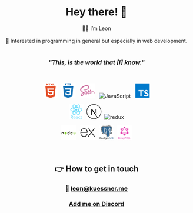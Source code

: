 <div align="center"><h1>Hey there! 👋</h1></div>
<div align="center">👨‍💻 I’m Leon</div>&nbsp;
<div align="center">👀 Interested in programming in general but especially in web development.</div>&nbsp;

<div align="center"><h3><i>"This, is the world that [I] know."</i></h3></div>&nbsp;
<p align="center" dir="auto">  <img src="https://raw.githubusercontent.com/devicons/devicon/master/icons/html5/html5-plain-wordmark.svg" alt="html5" width="40" height="40" style="max-width: 100%;">&nbsp;  <img src="https://raw.githubusercontent.com/devicons/devicon/master/icons/css3/css3-plain-wordmark.svg" alt="css3" width="40" height="40" style="max-width: 100%;"> &nbsp; <img src="https://raw.githubusercontent.com/devicons/devicon/master/icons/sass/sass-original.svg" alt="css3" width="40" height="40" style="max-width: 100%;"> &nbsp;
<img src="https://camo.githubusercontent.com/7749a2014cc8da219d6b6ec5dac78c2cce719ce9499e2cdccd1482932779c08a/68747470733a2f2f69636f6e67722e616d2f64657669636f6e2f6a6176617363726970742d6f726967696e616c2e7376673f73697a653d343026636f6c6f723d63757272656e74436f6c6f72" alt="JavaScript" width="40" height="40" style="max-width: 100%;" /> &nbsp; <img src="https://raw.githubusercontent.com/devicons/devicon/master/icons/typescript/typescript-original.svg" alt="JavaScript" width="40" height="40" style="max-width: 100%;" /></p>

<p align="center" dir="auto"> <img src="https://raw.githubusercontent.com/devicons/devicon/master/icons/react/react-original-wordmark.svg" alt="react" width="40" height="40" style="max-width: 100%;" />&nbsp;
<img src="https://raw.githubusercontent.com/devicons/devicon/master/icons/nextjs/nextjs-line.svg" alt="postgresql" width="40" height="40" style="max-width: 100%;" />&nbsp;
<img src="https://raw.githubusercontent.com/yurijserrano/Github-Profile-Readme-Logos/master/frameworks/angular.svg" alt="redux" width="40" height="40" style="max-width: 100%;" /> </p>

<p align="center" dir="auto">
<img src="https://raw.githubusercontent.com/devicons/devicon/master/icons/nodejs/nodejs-original-wordmark.svg" alt="nodejs" width="40" height="40" style="max-width: 100%;">
&nbsp;
<img src="https://raw.githubusercontent.com/devicons/devicon/master/icons/express/express-original.svg" alt="express" width="40" height="40" style="max-width: 100%;">
&nbsp; <img src="https://raw.githubusercontent.com/devicons/devicon/master/icons/postgresql/postgresql-original-wordmark.svg" alt="postgresql" width="40" height="40" style="max-width: 100%;">&nbsp;
<img src="https://raw.githubusercontent.com/devicons/devicon/master/icons/graphql/graphql-plain-wordmark.svg" alt="graphql" width="40" height="40" style="max-width: 100%;"></p>
</br>

  <div align="center">
<h2 dir="auto"><g-emoji class="g-emoji" alias="love_letter" fallback-src="https://github.githubassets.com/images/icons/emoji/unicode/1f48c.png">👉</g-emoji> How to get in touch</div>

<div align="center">
<h3 dir="auto"><g-emoji class="g-emoji" alias="envelope_with_arrow" fallback-src="https://github.githubassets.com/images/icons/emoji/unicode/1f4e9.png">📩</g-emoji> <a href="mailto:leon@kuessner.me">leon@kuessner.me</a></h3>
<h3 dir="auto"><a href="https://discord.com/users/662708221416439849">Add me on Discord </a></h3>
</div>
